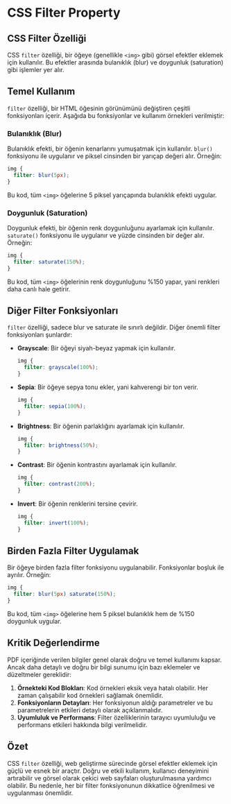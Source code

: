 # CSS Filter Property

## CSS Filter Özelliği

CSS `filter` özelliği, bir öğeye (genellikle `<img>` gibi) görsel efektler eklemek için kullanılır. Bu efektler arasında bulanıklık (blur) ve doygunluk (saturation) gibi işlemler yer alır.

## Temel Kullanım

`filter` özelliği, bir HTML öğesinin görünümünü değiştiren çeşitli fonksiyonları içerir. Aşağıda bu fonksiyonlar ve kullanım örnekleri verilmiştir:

### Bulanıklık (Blur)

Bulanıklık efekti, bir öğenin kenarlarını yumuşatmak için kullanılır. `blur()` fonksiyonu ile uygulanır ve piksel cinsinden bir yarıçap değeri alır. Örneğin:

```css
img {
  filter: blur(5px);
}
```

Bu kod, tüm `<img>` öğelerine 5 piksel yarıçapında bulanıklık efekti uygular.

### Doygunluk (Saturation)

Doygunluk efekti, bir öğenin renk doygunluğunu ayarlamak için kullanılır. `saturate()` fonksiyonu ile uygulanır ve yüzde cinsinden bir değer alır. Örneğin:

```css
img {
  filter: saturate(150%);
}
```

Bu kod, tüm `<img>` öğelerinin renk doygunluğunu %150 yapar, yani renkleri daha canlı hale getirir.

## Diğer Filter Fonksiyonları

`filter` özelliği, sadece blur ve saturate ile sınırlı değildir. Diğer önemli filter fonksiyonları şunlardır:

- **Grayscale**: Bir öğeyi siyah-beyaz yapmak için kullanılır.
  ```css
  img {
    filter: grayscale(100%);
  }
  ```

- **Sepia**: Bir öğeye sepya tonu ekler, yani kahverengi bir ton verir.
  ```css
  img {
    filter: sepia(100%);
  }
  ```

- **Brightness**: Bir öğenin parlaklığını ayarlamak için kullanılır.
  ```css
  img {
    filter: brightness(50%);
  }
  ```

- **Contrast**: Bir öğenin kontrastını ayarlamak için kullanılır.
  ```css
  img {
    filter: contrast(200%);
  }
  ```

- **Invert**: Bir öğenin renklerini tersine çevirir.
  ```css
  img {
    filter: invert(100%);
  }
  ```

## Birden Fazla Filter Uygulamak

Bir öğeye birden fazla filter fonksiyonu uygulanabilir. Fonksiyonlar boşluk ile ayrılır. Örneğin:

```css
img {
  filter: blur(5px) saturate(150%);
}
```

Bu kod, tüm `<img>` öğelerine hem 5 piksel bulanıklık hem de %150 doygunluk uygular.

## Kritik Değerlendirme

PDF içeriğinde verilen bilgiler genel olarak doğru ve temel kullanımı kapsar. Ancak daha detaylı ve doğru bir bilgi sunumu için bazı eklemeler ve düzeltmeler gereklidir:

1. **Örnekteki Kod Blokları**: Kod örnekleri eksik veya hatalı olabilir. Her zaman çalışabilir kod örnekleri sağlamak önemlidir.
2. **Fonksiyonların Detayları**: Her fonksiyonun aldığı parametreler ve bu parametrelerin etkileri detaylı olarak açıklanmalıdır.
3. **Uyumluluk ve Performans**: Filter özelliklerinin tarayıcı uyumluluğu ve performans etkileri hakkında bilgi verilmelidir.

## Özet

CSS `filter` özelliği, web geliştirme sürecinde görsel efektler eklemek için güçlü ve esnek bir araçtır. Doğru ve etkili kullanım, kullanıcı deneyimini artırabilir ve görsel olarak çekici web sayfaları oluşturulmasına yardımcı olabilir. Bu nedenle, her bir filter fonksiyonunun dikkatlice öğrenilmesi ve uygulanması önemlidir.

